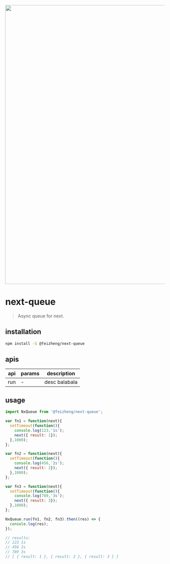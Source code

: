 <p align="center">
  <a href="https://afeiship.github.io/next-queue/">
    <img width="880" src="https://tva1.sinaimg.cn/large/006tNbRwgy1gaa2xerbv3j30w40hugon.jpg">
  </a>
</p>

# next-queue
> Async queue for next.

## installation
```bash
npm install -S @feizheng/next-queue
```

## apis
| api | params | description   |
| --- | ------ | ------------- |
| run | -      | desc balabala |

## usage
```js
import NxQueue from '@feizheng/next-queue';

var fn1 = function(next){
  setTimeout(function(){
    console.log(123,'1s');
    next({ result: 1});
  },1000);
};

var fn2 = function(next){
  setTimeout(function(){
    console.log(456,'2s');
    next({ result: 2});
  },1000);
};

var fn3 = function(next){
  setTimeout(function(){
    console.log(789,'3s');
    next({ result: 3});
  },1000);
};

NxQueue.run(fn1, fn2, fn3).then((res) => {
  console.log(res);
});

// results:
// 123 1s
// 456 2s
// 789 3s
// [ { result: 1 }, { result: 2 }, { result: 3 } ]
```
